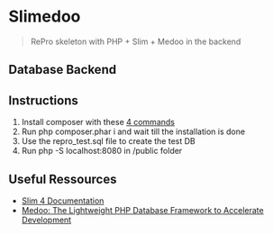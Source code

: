 # Slimedoo

> RePro skeleton with PHP + Slim + Medoo in the backend

## Database Backend

## Instructions
1. Install composer with these [4 commands](https://getcomposer.org/download/)
2. Run php composer.phar i and wait till the installation is done
3. Use the repro_test.sql file to create the test DB
4. Run php -S localhost:8080 in /public folder 
## Useful Ressources

- [Slim 4 Documentation](https://www.slimframework.com/docs/v4/)
- [Medoo: The Lightweight PHP Database Framework to Accelerate Development](https://medoo.in/)